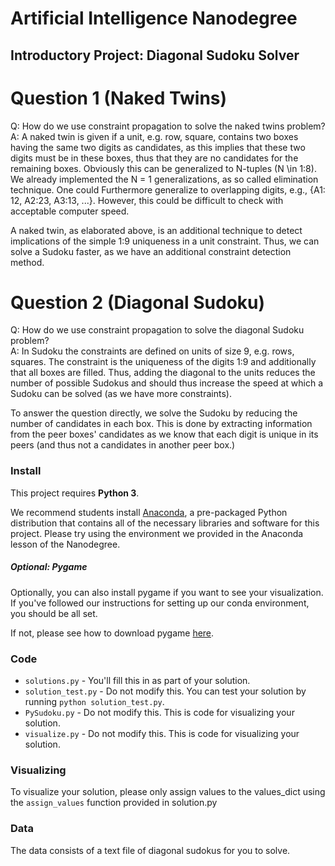 # Artificial Intelligence Nanodegree
## Introductory Project: Diagonal Sudoku Solver

# Question 1 (Naked Twins)
Q: How do we use constraint propagation to solve the naked twins problem?  
A: A naked twin is given if a unit, e.g. row, square, contains two boxes having
the same two digits as candidates, as this implies that these two digits must be
in these boxes, thus that they are no candidates for the remaining boxes.
Obviously this can be generalized to N-tuples (N \in 1:8). We already implemented
the N = 1 generalizations, as so called elimination technique. One could Furthermore
generalize to overlapping digits, e.g., {A1: 12, A2:23, A3:13, ...}. However, this
could be difficult to check with acceptable computer speed.

A naked twin, as elaborated above, is an additional technique to detect implications
of the simple 1:9 uniqueness in a unit constraint. Thus, we can solve a Sudoku
faster, as we have an additional constraint detection method.

# Question 2 (Diagonal Sudoku)
Q: How do we use constraint propagation to solve the diagonal Sudoku problem?  
A: In Sudoku the constraints are defined on units of size 9, e.g. rows, squares.
The constraint is the uniqueness of the digits 1:9 and additionally that all boxes
are filled. Thus, adding the diagonal to the units reduces the number of possible
Sudokus and should thus increase the speed at which a Sudoku can be solved
(as we have more constraints).

To answer the question directly, we solve the Sudoku by reducing the number of
candidates in each box. This is done by extracting information from the peer boxes'
candidates as we know that each digit is unique in its peers (and thus not a candidates
in another peer box.)

### Install

This project requires **Python 3**.

We recommend students install [Anaconda](https://www.continuum.io/downloads), a pre-packaged Python distribution that contains all of the necessary libraries and software for this project.
Please try using the environment we provided in the Anaconda lesson of the Nanodegree.

##### Optional: Pygame

Optionally, you can also install pygame if you want to see your visualization. If you've followed our instructions for setting up our conda environment, you should be all set.

If not, please see how to download pygame [here](http://www.pygame.org/download.shtml).

### Code

* `solutions.py` - You'll fill this in as part of your solution.
* `solution_test.py` - Do not modify this. You can test your solution by running `python solution_test.py`.
* `PySudoku.py` - Do not modify this. This is code for visualizing your solution.
* `visualize.py` - Do not modify this. This is code for visualizing your solution.

### Visualizing

To visualize your solution, please only assign values to the values_dict using the ```assign_values``` function provided in solution.py

### Data

The data consists of a text file of diagonal sudokus for you to solve.
